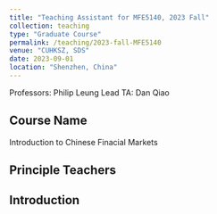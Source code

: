 ```yaml
---
title: "Teaching Assistant for MFE5140, 2023 Fall"
collection: teaching
type: "Graduate Course"
permalink: /teaching/2023-fall-MFE5140
venue: "CUHKSZ, SDS"
date: 2023-09-01
location: "Shenzhen, China"
---
```


Professors: Philip Leung
Lead TA: Dan Qiao

## Course Name
Introduction to Chinese Finacial Markets

## Principle Teachers


## Introduction
